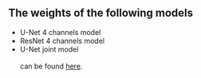 ## The weights of the following models 
- U-Net 4 channels model
- ResNet 4 channels model 
- U-Net joint model <br> <br>
can be found [here](https://drive.google.com/drive/folders/1lUIP2tfc-5NYxhi2GJkC7oC5iicNnTkp?usp=sharing).
